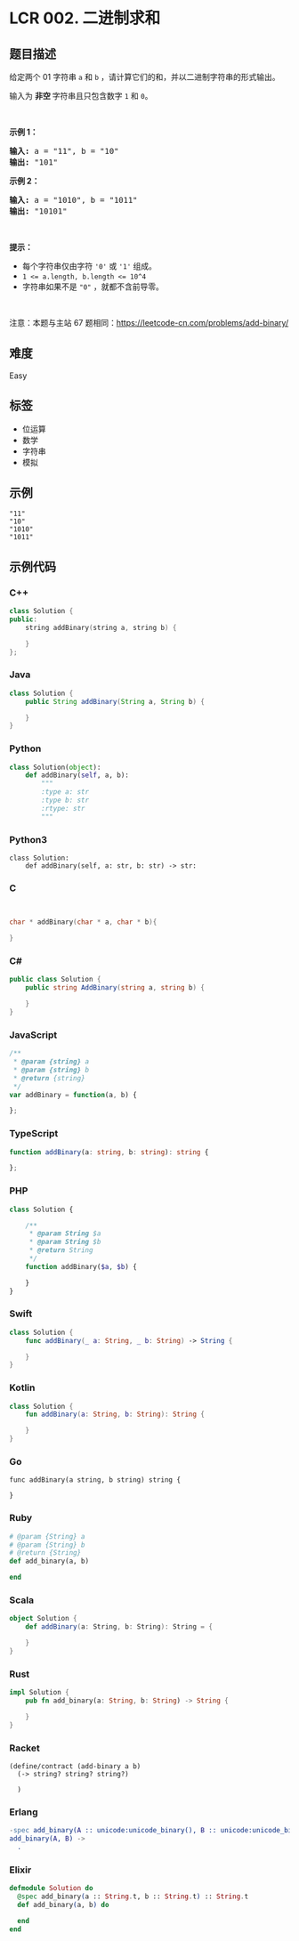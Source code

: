 # LCR 002. 二进制求和

## 题目描述

<p>给定两个 01 字符串&nbsp;<code>a</code>&nbsp;和&nbsp;<code>b</code>&nbsp;，请计算它们的和，并以二进制字符串的形式输出。</p>

<p>输入为 <strong>非空 </strong>字符串且只包含数字&nbsp;<code>1</code>&nbsp;和&nbsp;<code>0</code>。</p>

<p>&nbsp;</p>

<p><strong>示例 1：</strong></p>

<pre>
<strong>输入:</strong> a = &quot;11&quot;, b = &quot;10&quot;
<strong>输出:</strong> &quot;101&quot;</pre>

<p><strong>示例 2：</strong></p>

<pre>
<strong>输入:</strong> a = &quot;1010&quot;, b = &quot;1011&quot;
<strong>输出:</strong> &quot;10101&quot;</pre>

<p>&nbsp;</p>

<p><strong>提示：</strong></p>

<ul>
	<li>每个字符串仅由字符 <code>&#39;0&#39;</code> 或 <code>&#39;1&#39;</code> 组成。</li>
	<li><code>1 &lt;= a.length, b.length &lt;= 10^4</code></li>
	<li>字符串如果不是 <code>&quot;0&quot;</code> ，就都不含前导零。</li>
</ul>

<p>&nbsp;</p>

<p><meta charset="UTF-8" />注意：本题与主站 67&nbsp;题相同：<a href="https://leetcode-cn.com/problems/add-binary/">https://leetcode-cn.com/problems/add-binary/</a></p>


## 难度

Easy

## 标签

- 位运算
- 数学
- 字符串
- 模拟

## 示例

```
"11"
"10"
"1010"
"1011"
```

## 示例代码

### C++

```cpp
class Solution {
public:
    string addBinary(string a, string b) {

    }
};
```

### Java

```java
class Solution {
    public String addBinary(String a, String b) {

    }
}
```

### Python

```python
class Solution(object):
    def addBinary(self, a, b):
        """
        :type a: str
        :type b: str
        :rtype: str
        """
```

### Python3

```python3
class Solution:
    def addBinary(self, a: str, b: str) -> str:
```

### C

```c


char * addBinary(char * a, char * b){

}
```

### C#

```csharp
public class Solution {
    public string AddBinary(string a, string b) {

    }
}
```

### JavaScript

```javascript
/**
 * @param {string} a
 * @param {string} b
 * @return {string}
 */
var addBinary = function(a, b) {

};
```

### TypeScript

```typescript
function addBinary(a: string, b: string): string {

};
```

### PHP

```php
class Solution {

    /**
     * @param String $a
     * @param String $b
     * @return String
     */
    function addBinary($a, $b) {

    }
}
```

### Swift

```swift
class Solution {
    func addBinary(_ a: String, _ b: String) -> String {

    }
}
```

### Kotlin

```kotlin
class Solution {
    fun addBinary(a: String, b: String): String {

    }
}
```

### Go

```golang
func addBinary(a string, b string) string {

}
```

### Ruby

```ruby
# @param {String} a
# @param {String} b
# @return {String}
def add_binary(a, b)

end
```

### Scala

```scala
object Solution {
    def addBinary(a: String, b: String): String = {

    }
}
```

### Rust

```rust
impl Solution {
    pub fn add_binary(a: String, b: String) -> String {

    }
}
```

### Racket

```racket
(define/contract (add-binary a b)
  (-> string? string? string?)

  )
```

### Erlang

```erlang
-spec add_binary(A :: unicode:unicode_binary(), B :: unicode:unicode_binary()) -> unicode:unicode_binary().
add_binary(A, B) ->
  .
```

### Elixir

```elixir
defmodule Solution do
  @spec add_binary(a :: String.t, b :: String.t) :: String.t
  def add_binary(a, b) do

  end
end
```

